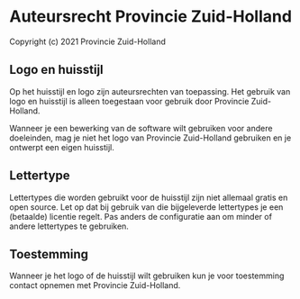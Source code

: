 # Auteursrecht Provincie Zuid-Holland

Copyright (c) 2021 Provincie Zuid-Holland

## Logo en huisstijl

Op het huisstijl en logo zijn auteursrechten van toepassing. Het gebruik van logo en huisstijl is alleen toegestaan voor gebruik door Provincie Zuid-Holland.

Wanneer je een bewerking van de software wilt gebruiken voor andere doeleinden, mag je niet het logo van Provincie Zuid-Holland gebruiken en je ontwerpt een eigen huisstijl.

## Lettertype

Lettertypes die worden gebruikt voor de huisstijl zijn niet allemaal gratis en open source. Let op dat bij gebruik van die bijgeleverde lettertypes je een (betaalde) licentie regelt. Pas anders de configuratie aan om minder of andere lettertypes te gebruiken.

## Toestemming

Wanneer je het logo of de huisstijl wilt gebruiken kun je voor toestemming contact opnemen met Provincie Zuid-Holland.
